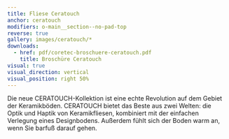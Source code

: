 ```yaml
---
title: Fliese Ceratouch
anchor: ceratouch
modifiers: o-main__section--no-pad-top
reverse: true
gallery: images/ceratouch/*
downloads:
  - href: pdf/coretec-broschuere-ceratouch.pdf
    title: Broschüre Ceratouch
visual: true
visual_direction: vertical
visual_position: right 50%
---
```

<span class="c-headline c-headline--text-sizing c-headline--inline">Die neue CERATOUCH-Kollektion ist eine echte Revolution</span> auf dem Gebiet der Keramikböden. CERATOUCH bietet das Beste aus zwei Welten: die Optik und Haptik von Keramikfliesen, kombiniert mit der einfachen Verlegung eines Designbodens. Außerdem fühlt sich der Boden warm an, wenn Sie barfuß darauf gehen.
